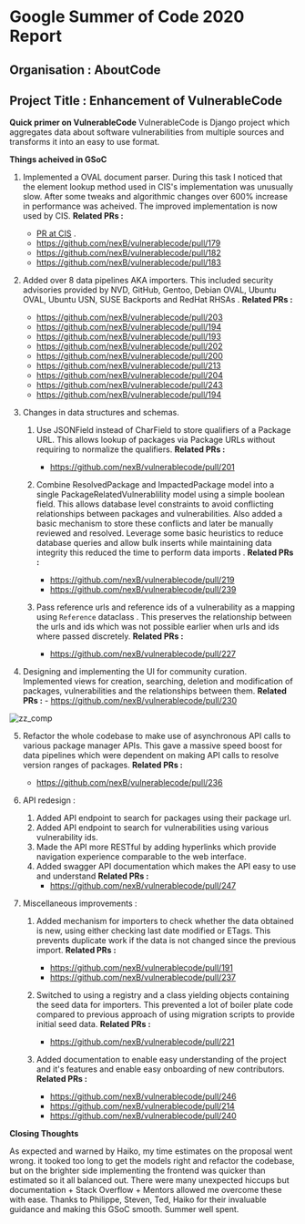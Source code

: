 # Google Summer of Code 2020 Report

## Organisation : AboutCode

## Project Title : Enhancement of VulnerableCode

**Quick primer on VulnerableCode**
VulnerableCode is Django project which aggregates data about software vulnerabilities from multiple sources and transforms it into an easy to use format.

**Things acheived in GSoC**

1.  Implemented a OVAL document parser. During this task I noticed that the element lookup method used in CIS's implementation was unusually slow. After some tweaks and algorithmic changes over 600% increase in performance was acheived. The improved implementation is now used by CIS. 
**Related PRs :**
    - [PR at CIS](https://github.com/CISecurity/OVALRepo/pull/1820) . 
    - https://github.com/nexB/vulnerablecode/pull/179
    - https://github.com/nexB/vulnerablecode/pull/182
    - https://github.com/nexB/vulnerablecode/pull/183
 
2.  Added over 8 data pipelines  AKA importers.  This included security advisories provided by NVD, GitHub, Gentoo, Debian OVAL, Ubuntu OVAL, Ubuntu USN,  SUSE Backports and RedHat RHSAs .
**Related PRs :**  
    - https://github.com/nexB/vulnerablecode/pull/203
    - https://github.com/nexB/vulnerablecode/pull/194
    - https://github.com/nexB/vulnerablecode/pull/193
    - https://github.com/nexB/vulnerablecode/pull/202
    - https://github.com/nexB/vulnerablecode/pull/200
    - https://github.com/nexB/vulnerablecode/pull/213
    - https://github.com/nexB/vulnerablecode/pull/204
    - https://github.com/nexB/vulnerablecode/pull/243
    - https://github.com/nexB/vulnerablecode/pull/194
  
3. Changes in data structures and schemas.
    1. Use JSONField instead of CharField to store qualifiers of a Package URL. This allows lookup of packages via Package URLs without requiring to normalize the qualifiers. 
    **Related PRs :**
       - https://github.com/nexB/vulnerablecode/pull/201
      
    2.  Combine ResolvedPackage and ImpactedPackage model into a single PackageRelatedVulnerablility model using a simple boolean field. This allows database level constraints to avoid conflicting relationships between  packages and vulnerabilities. Also added a basic mechanism to  store these conflicts and later be manually reviewed and resolved. Leverage some basic heuristics to  reduce database queries and allow bulk inserts while maintaining data integrity this reduced the time to perform data imports .
    **Related PRs :**
        -  https://github.com/nexB/vulnerablecode/pull/219
        - https://github.com/nexB/vulnerablecode/pull/239
     3. Pass reference urls and reference ids of a vulnerability as a mapping using `Reference` dataclass . This preserves the relationship between the urls and ids which was not possible earlier when urls and ids where passed discretely.
     **Related PRs :** 
        - https://github.com/nexB/vulnerablecode/pull/227
       
4. Designing and implementing the UI for community curation. Implemented views for creation, searching, deletion and modification of packages, vulnerabilities and the relationships between them. 
     **Related PRs :** 
        - https://github.com/nexB/vulnerablecode/pull/230
     
![zz_comp](https://user-images.githubusercontent.com/28975399/89056138-2c8a8300-d379-11ea-882e-f28f38789cdc.png)

5. Refactor the whole codebase to make use of asynchronous API calls to various package manager APIs. This gave a massive speed boost for data pipelines which were dependent on making API calls to resolve version ranges of packages.
     **Related PRs :** 
     - https://github.com/nexB/vulnerablecode/pull/236
     
 6.  API redesign : 
     1. Added API endpoint to search for packages using their package url.
     2. Added API endpoint to search for vulnerabilities using various vulnerability ids.
     3. Made the API more RESTful by adding hyperlinks which provide navigation experience comparable to the web interface.
     4. Added swagger API documentation which makes the API easy to use and understand 
   **Related PRs :**
          - https://github.com/nexB/vulnerablecode/pull/247
   
7. Miscellaneous improvements :
     1. Added mechanism for importers to check whether the data obtained is new, using either checking last date modified or ETags. This prevents duplicate work if the data is not changed  since the previous import.
     **Related PRs :**
           -  https://github.com/nexB/vulnerablecode/pull/191
           -  https://github.com/nexB/vulnerablecode/pull/237
  
     2. Switched to using a registry and a class yielding objects containing the seed data for importers. This prevented a lot of boiler plate code compared to previous approach of using migration scripts to provide initial seed data.
       **Related PRs :**
           - https://github.com/nexB/vulnerablecode/pull/221
     
      3. Added documentation to enable easy understanding of the project and it's features and enable easy onboarding of new contributors.
           **Related PRs :**
           - https://github.com/nexB/vulnerablecode/pull/246
           - https://github.com/nexB/vulnerablecode/pull/214
           - https://github.com/nexB/vulnerablecode/pull/240
    
  **Closing Thoughts**
    
As expected and warned by Haiko,  my time estimates on the proposal went wrong. it tooked too long to get the models right and refactor the codebase, but on the brighter side implementing the frontend was quicker than estimated so it all balanced out. There were many unexpected hiccups but documentation + Stack Overflow + Mentors  allowed me overcome these with ease.  Thanks to Philippe, Steven, Ted, Haiko for their invaluable guidance and making this GSoC smooth. Summer well spent.

    
